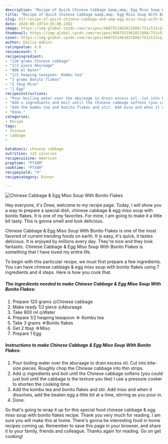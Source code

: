 ```yaml
---
description: "Recipe of Quick Chinese Cabbage &amp;amp; Egg Miso Soup With Bonito Flakes"
title: "Recipe of Quick Chinese Cabbage &amp;amp; Egg Miso Soup With Bonito Flakes"
slug: 617-recipe-of-quick-chinese-cabbage-and-amp-egg-miso-soup-with-bonito-flakes
date: 2020-09-19T14:55:00.230Z
image: https://img-global.cpcdn.com/recipes/4687551962021888/751x532cq70/chinese-cabbage-egg-miso-soup-with-bonito-flakes-recipe-main-photo.jpg
thumbnail: https://img-global.cpcdn.com/recipes/4687551962021888/751x532cq70/chinese-cabbage-egg-miso-soup-with-bonito-flakes-recipe-main-photo.jpg
cover: https://img-global.cpcdn.com/recipes/4687551962021888/751x532cq70/chinese-cabbage-egg-miso-soup-with-bonito-flakes-recipe-main-photo.jpg
author: Emilie Adkins
ratingvalue: 4.8
reviewcount: 5
recipeingredient:
- "120 grams Chinese cabbage"
- "1/2 piece Aburaage"
- "800 ml Water"
- "1/2 heaping teaspoon  Kombu tea"
- "3 grams Bonito flakes"
- "2 tbsp Miso"
- "1 Egg"
recipeinstructions:
- "Pour boiling water over the aburaage to drain excess oil. Cut into bite-size pieces. Roughly chop the Chinese cabbage into thin strips."
- "Add ◎ ingredients and boil until the Chinese cabbage softens (you could just boil until the cabbage is the texture you like) I use a pressure cooker to shorten the cooking time."
- "Add the kombu tea and bonito flakes and stir. Add miso and when it dissolves, add the beaten egg a little bit at a time, stirring as you pour in."
- "Done."
categories:
- Recipe
tags:
- chinese
- cabbage
- 

katakunci: chinese cabbage  
nutrition: 125 calories
recipecuisine: American
preptime: "PT38M"
cooktime: "PT34M"
recipeyield: "4"
recipecategory: Dinner

---
```



![Chinese Cabbage &amp; Egg Miso Soup With Bonito Flakes](https://img-global.cpcdn.com/recipes/4687551962021888/751x532cq70/chinese-cabbage-egg-miso-soup-with-bonito-flakes-recipe-main-photo.jpg)

Hey everyone, it's Drew, welcome to my recipe page. Today, I will show you a way to prepare a special dish, chinese cabbage &amp; egg miso soup with bonito flakes. It is one of my favorites. For mine, I am going to make it a little bit tasty. This is gonna smell and look delicious.



Chinese Cabbage &amp; Egg Miso Soup With Bonito Flakes is one of the most favored of current trending foods on earth. It is easy, it's quick, it tastes delicious. It is enjoyed by millions every day. They're nice and they look fantastic. Chinese Cabbage &amp; Egg Miso Soup With Bonito Flakes is something that I have loved my entire life.


To begin with this particular recipe, we must first prepare a few ingredients. You can have chinese cabbage &amp; egg miso soup with bonito flakes using 7 ingredients and 4 steps. Here is how you cook that.

<!--inarticleads1-->

##### The ingredients needed to make Chinese Cabbage &amp; Egg Miso Soup With Bonito Flakes:

1. Prepare 120 grams ◎Chinese cabbage
1. Make ready 1/2 piece ◎Aburaage
1. Take 800 ml ◎Water
1. Prepare 1/2 heaping teaspoon ☆ Kombu tea
1. Take 3 grams ☆Bonito flakes
1. Get 2 tbsp ☆Miso
1. Prepare 1 Egg




<!--inarticleads2-->

##### Instructions to make Chinese Cabbage &amp; Egg Miso Soup With Bonito Flakes:

1. Pour boiling water over the aburaage to drain excess oil. Cut into bite-size pieces. Roughly chop the Chinese cabbage into thin strips.
1. Add ◎ ingredients and boil until the Chinese cabbage softens (you could just boil until the cabbage is the texture you like) I use a pressure cooker to shorten the cooking time.
1. Add the kombu tea and bonito flakes and stir. Add miso and when it dissolves, add the beaten egg a little bit at a time, stirring as you pour in.
1. Done.




So that's going to wrap it up for this special food chinese cabbage &amp; egg miso soup with bonito flakes recipe. Thank you very much for reading. I am sure you will make this at home. There's gonna be interesting food in home recipes coming up. Remember to save this page in your browser, and share it to your family, friends and colleague. Thanks again for reading. Go on get cooking!
